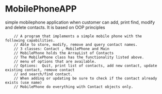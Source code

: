 # MobilePhoneAPP
simple mobilephone application when customer can add, print find, modify and delete contacts. It is based on OOP principles

        // A program that implements a simple mobile phone with the following capabilities.
        // Able to store, modify, remove and query contact names.
        // 3 classes: Contact , MobilePhone and Main
        // MobilePhone holds the ArrayList of Contacts
        // The MobilePhone class has the functionality listed above.
        // menu of options that are available.
        // Options:  Quit, print list of contacts, add new contact, update existing contact, remove contact
        // and search/find contact.
        // When adding or updating be sure to check if the contact already exists (use name)
        // MobilePhone do everything with Contact objects only.

